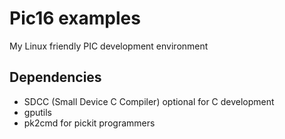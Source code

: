 # Pic16 examples
My Linux friendly PIC development environment

## Dependencies
 - SDCC (Small Device C Compiler) optional for C development
 - gputils
 - pk2cmd for pickit programmers
